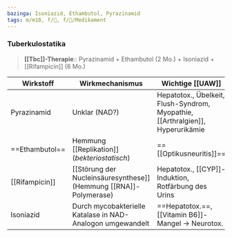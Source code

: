```yaml
---
bazinga: Isoniazid, Ethambutol, Pyrazinamid
tags: m/m18, f/🦠, f/💊/Medikament
---
```

### Tuberkulostatika
> **[[Tbc]]-Therapie**:: Pyrazinamid + Ethambutol (2 Mo.) + Isoniazid + [[Rifampicin]] (6 Mo.)

| Wirkstoff      | Wirkmechanismus                                                           | Wichtige [[UAW]]                                        |
| -------------- | ------------------------------------------------------------------------- | --------------------------------------------------- |
| Pyrazinamid    | Unklar (NAD?)                                                             | Hepatotox., Übelkeit, Flush-Syndrom, Myopathie, [[Arthralgien]], Hyperurikämie                                                    |
| ==Ethambutol== | Hemmung [[Replikation]] (*bekteriostatisch*)                                  | ==[[Optikusneuritis]]==                             |
| [[Rifampicin]] | [[Störung der Nucleinsäuresynthese]] (Hemmung [[RNA]]-Polymerase) | Hepatotox., [[CYP]]-Induktion, Rotfärbung des Urins |
| Isoniazid      | Durch mycobakterielle Katalase in NAD-Analogon umgewandelt                | ==Hepatotox.==, [[Vitamin B6]]-Mangel → Neurotox.   |
